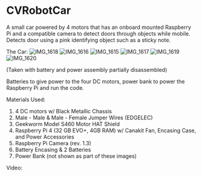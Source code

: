 # CVRobotCar
A small car powered by 4 motors that has an onboard mounted Raspberry Pi and a compatible camera to detect doors through objects while mobile. Detects door using a pink identifying object such as a sticky note.

The Car:
![IMG_1618](https://user-images.githubusercontent.com/94002108/226496152-32819bb2-691b-4572-896e-43fbac6a7ff7.jpeg)
![IMG_1616](https://user-images.githubusercontent.com/94002108/226496161-3d556ae1-678c-4052-a98c-dd194b765f1c.jpeg)
![IMG_1615](https://user-images.githubusercontent.com/94002108/226496168-5cf91359-c69f-4304-90b6-1de09246d604.jpeg)
![IMG_1617](https://user-images.githubusercontent.com/94002108/226496175-fece9481-046e-46dc-9032-79d9d392e19d.jpeg)
![IMG_1619](https://user-images.githubusercontent.com/94002108/226496476-264c3042-2ce2-47c9-9d69-fff031eeac7d.jpeg)
![IMG_1620](https://user-images.githubusercontent.com/94002108/226496485-750a3816-749a-4a16-b4c6-e84b245f17b6.jpeg)

(Taken with battery and power assembly partially disassembled)

Batteries to give power to the four DC motors, power bank to power the Raspberry Pi and run the code. 

Materials Used:

1. 4 DC motors w/ Black Metallic Chassis
2. Male - Male & Male - Female Jumper Wires (EDGELEC)
3. Geekworm Model S460 Motor HAT Shield
4. Raspberry Pi 4 (32 GB EVO+, 4GB RAM) w/ Canakit Fan, Encasing Case, and Power Accessories
5. Raspberry Pi Camera (rev. 1.3)
6. Battery Encasing & 2 Batteries
7. Power Bank (not shown as part of these images)

Video:
